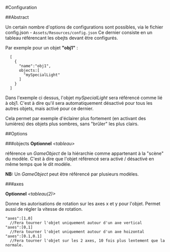 #Configuration

##Abstract

Un certain nombre d'options de configurations sont possibles, via le fichier config.json - ```Assets/Resources/config.json```
Ce dernier consiste en un tableau référencant les obejts devant être configurés.

Par exemple pour un objet **"obj1"** :
```
  [
    {
      "name":"obj1",
      objects:[
        "mySpecialLight"
      ]
    }
  ]
```
Dans l'exemple ci dessus, l'objet *mySpecialLight* sera référencé comme lié à obj1. C'est à dire qu'il sera automatiquement désactivé pour tous les autres objets, mais activé pour ce dernier.



Cela permet par exemple d'éclairer plus fortement (en activant des lumières) des objets plus sombres, sans "brûler" les plus clairs.

##Options

###objects
**Optionnel** _\<tableau>_

référence un *GameObject* de la hiérarchie comme appartenant à la "scène" du modèle. C'est à dire que l'objet référencé sera activé / désactivé en même temps que le dit modèle.

**NB:** Un *GameObject* peut être référencé par plusieurs modèles.

###axes

**Optionnel** _\<tableau(2)>_

Donne les autorisations de rotation sur les axes x et y pour l'objet.
Permet aussi de régler la vitesse de rotation.

```
"axes":[1,0]
  //Fera tourner l'objet uniquement autour d'un axe vertical
"axes":[0,1]
  //Fera tourner l'objet uniquement autour d'un axe hoizontal
"axes":[0.1,0.1]
  //Fera tourner l'objet sur les 2 axes, 10 fois plus lentement que la normale.
```
